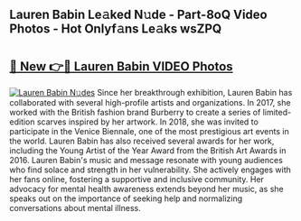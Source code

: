## Lauren Babin Le𝚊ked N𝚞de - Part-8oQ Video Photos - Hot Onlyf𝚊ns Le𝚊ks wsZPQ

# <h2><a href="http://ab94335.deff.icu/?id=Lauren+Babin">🔗 New 👉🔴 Lauren Babin VIDEO Photos</a></h2>

[![Lauren Babin N𝚞des](https://i.imgur.com/rIISA9y.gif)](http://ab94335.deff.icu/?id=Lauren+Babin)
Since her breakthrough exhibition, Lauren Babin has collaborated with several high-profile artists and organizations. In 2017, she worked with the British fashion brand Burberry to create a series of limited-edition scarves inspired by her artwork. In 2018, she was invited to participate in the Venice Biennale, one of the most prestigious art events in the world. Lauren Babin has also received several awards for her work, including the Young Artist of the Year Award from the British Art Awards in 2016. Lauren Babin's music and message resonate with young audiences who find solace and strength in her vulnerability. She actively engages with her fans online, fostering a supportive and inclusive community. Her advocacy for mental health awareness extends beyond her music, as she speaks out on the importance of seeking help and normalizing conversations about mental illness.
